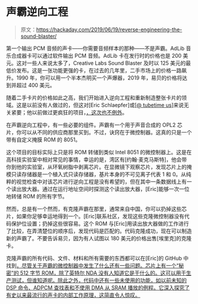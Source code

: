 # 声霸逆向工程

> 原文：<https://hackaday.com/2019/06/19/reverse-engineering-the-sound-blaster/>

第一个输出 PCM 音频的声卡——你需要音频样本的那种——不是声霸。AdLib 音乐合成器卡可以通过软件输出 PCM 音频。AdLib 卡在发行时的价格也是 200 美元。这对一些人来说太多了，Creative Labs Sound Blaster 及时以 125 美元的最低价发布。这是一张功能更强的卡，在过去的几年里，二手市场上的价格一路飙升。1990 年，你可以用一个半本杰明买一个声爆器，2019 年，易贝的价格将达到并超过 400 美元。

随着二手卡片的价格如此之高，我们开始进入逆向工程和重新制造整张卡片的领域。这是以前没有人做过的，但这对[Eric Schlaepfer]或[[@ tubetime us](https://twitter.com/TubeTimeUS)]来说无关紧要；他以前做过更疯狂的项目，[，这次也不例外](http://tubetime.us/index.php/2019/01/19/announcing-the-snark-barker-a-100-compatible-sb-1-0-replica/)。

在声霸逆向工程中，有一些必要的组件。声霸有一个用于声音合成的 OPL2 芯片，你可以从不同的供应商那里买到。不过，诀窍在于微控制器。这真的只是一个带有自定义掩膜 ROM 的 8051。

这个项目的目标实际上只是将 ROM 转储到类似 Intel 8051 的微控制器上。这是在高科技实验室中相对常见的事情，幸运的是，湾区有[约翰·麦克马斯特]，他会带你到他的实验室，从环氧树脂中剥离芯片。在显微镜下观察芯片，发现芯片上的掩模只读存储器是一个植入式只读存储器，基片本身的不可见离子代表 1 和 0。从纯粹的视觉检查中对该芯片进行逆向工程是没有希望的，但在其中一条数据线上有一个读出放大器。通过在运行地址空间时探测这个读出放大器，[Eric]能够一次一位地转储 ROM 的所有字节。

然而，总是有一个然而，有克隆声霸在那里，通常来自中国，你可以扔掉这些芯片，如果你足够幸运地得到一个。[Eric]联系社区，发现这些克隆微控制器没有代码保护位设置；扔掉这些很容易。这个 ROM 与[Eric]用读出放大器做的工作进行了比较，在弄清楚位的顺序后，发现代码是匹配的。代码克隆成功，现在可以制造新的声霸了。不要告诉易贝，因为有人试图以 180 美元的价格出售[埃里克]的克隆卡。

克隆声霸的所有代码、文件、材料和所有需要的东西都可以在[Eric]的 GitHub 中找到[，尽管关于声霸的微控制器中发生了什么还有一些问题。芯片上有一个“秘密”的 512 字节 ROM，除了英特尔 NDA 没有人知道它是干什么的。这可以用于生产测试，但谁知道呢。除此之外，代码中还有一些未使用的功能，如以前未知的 DSP 命令、ADPCM 查找表和不使用 DMA 从 SRAM 播放的例程。它深入探究了有史以来最流行的声卡的内部工作原理，这简直令人惊叹。](https://github.com/schlae/snark-barker)